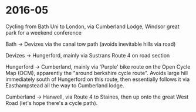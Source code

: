 # 2016-05

Cycling from Bath Uni to London, via Cumberland Lodge, Windsor great park for a weekend conference

Bath -> Devizes via the canal tow path (avoids inevitable hills via road)

Devizes -> Hungerford, mainly via Sustrans Route 4 on road section

Hungerford -> Cumberland, mainly via 'Purple' bike route on the Open Cycle Map (OCM), apparently the "around berkshire cycle route". Avoids large hill immediately south of Hungerford on this route, then essentially follows it via Easthampstead all the way to Cumberland lodge.

Cumberland -> Hanwell, via Route 4 to Staines, then up onto the great West Road (let's hope there's a cycle path).
